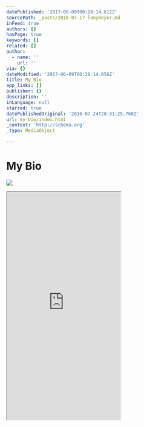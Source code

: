 ```yaml
---
datePublished: '2017-06-09T00:28:14.612Z'
sourcePath: _posts/2016-07-17-lonymeyer.md
inFeed: true
authors: []
hasPage: true
keywords: []
related: []
author:
  - name: ''
    url: ''
via: {}
dateModified: '2017-06-09T00:28:14.056Z'
title: My Bio
app_links: []
publisher: {}
description: ''
inLanguage: null
starred: true
datePublishedOriginal: '2016-07-24T20:31:25.760Z'
url: my-bio/index.html
_context: 'http://schema.org'
_type: MediaObject

---
```

# My Bio
![](https://the-grid-user-content.s3-us-west-2.amazonaws.com/851202bb-44d4-4da2-894a-fa3518c60783.jpg)

<iframe src="https://the-grid.github.io/ed-userhtml/?g=eJzNlMFu2zAMhu97in8d0F5St1tPjbNcBmwIsBUD2hegHSZSI4mCJMf1nn5U6hV9g-UoiqL4kT-5ishlcvz1ovBLuSZn92GJnkPh1F6sVzlS-Oexk1Cus_3DS3z-EkuLk2FH3rppiatehmQ5IfB4tcB8WsBLEI3Sc6s2J2mJT_f3d3e3txr-14RAnmEzfkqYGmxAHrskHoTsyTlssqOwhQ0ohvEgqRg8MqHXS97i-6UM3rVGP_rByVMNsrqpWa9XN3H9YfVf-TYwdGQ4e-QTwjf9fycpWNLYSRnD4DsNKTtMTCkjyNjgt5Ei-0TRTPo-g9xIU0bHHM6IjRApZyuhZu9tYHRDUYCCIRTrkLhmMnOdyrBRhF603V4SI3OyMihdJ_rufLiqzI42D-RAqeQGT3SwYY9Yu5IrrK2JcC7VmofumfuSq4SzshVTrRtweJYJW9HTeQmy0EEbMOHBHrR1o9Vx0o7o3IxGoTTzvTR4rCTWc9ZzJTrUwQxBiSJLdLw4I6SqutGILgTtybseHDlN6i1Ob4IqD31iKjqHxVDBlqaPr9vm5DdLWe_PiOx1MvhFiu21_Fb3YW4x7xSq_k6lN0_gEyUKZXB1XxQYLcNCy2J7oyrm1zoUOSO4-LbkGlyGLsdWwSQyJhnm6dGF6UROw6dIqtlR0qF5h_AXKD5N_w" height="600" style=""></iframe>